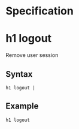# Specification

# h1 logout

Remove user session

## Syntax

```h1 logout | ```
## Example

```bash
h1 logout
```

